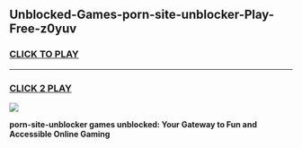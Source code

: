 
## Unblocked-Games-porn-site-unblocker-Play-Free-z0yuv
<h3>
<a href="https://premium76.site?title=porn-site-unblocker&ref=23A">CLICK TO PLAY</a></h3>
<hr>

<h3>
<a href="https://premium76.site?title=porn-site-unblocker&ref=23A">CLICK 2 PLAY</a>
  
</h3>

<a href="https://premium76.site?title=porn-site-unblocker&ref=23A"><img src="https://clearcache.store/games.png"></a>


**porn-site-unblocker games unblocked: Your Gateway to Fun and Accessible Online Gaming**
